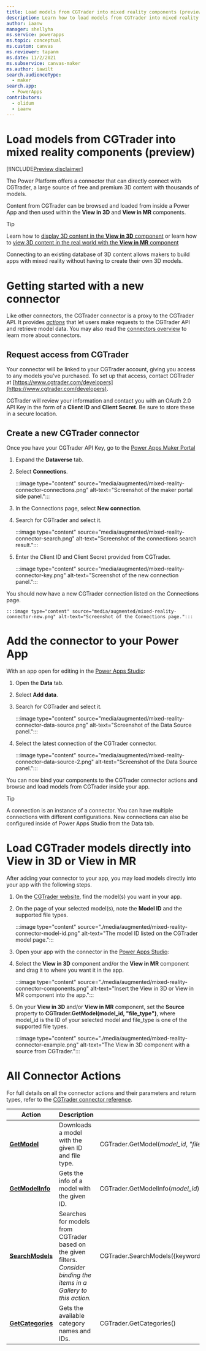 ```yaml
---
title: Load models from CGTrader into mixed reality components (preview)
description: Learn how to load models from CGTrader into mixed reality components
author: iaanw
manager: shellyha
ms.service: powerapps
ms.topic: conceptual
ms.custom: canvas
ms.reviewer: tapanm
ms.date: 11/2/2021
ms.subservice: canvas-maker
ms.author: iawilt
search.audienceType: 
  - maker
search.app: 
  - PowerApps
contributors:
  - olidum
  - iaanw
---
```


# Load models from CGTrader into mixed reality components (preview)

[!INCLUDE[Preview disclaimer](../../includes/cc-beta-prerelease-disclaimer.md)]

The Power Platform offers a connector that can directly connect with CGTrader, a large source of free and premium 3D content with thousands of models.

Content from CGTrader can be browsed and loaded from inside a Power App and then used within the **View in 3D** and **View in MR** components.

> [!TIP]
> Learn how to [display 3D content in the **View in 3D** component](mixed-reality-component-view-3d.md) or learn how to [view 3D content in the real world with the **View in MR** component](mixed-reality-component-view-mr.md)

Connecting to an existing database of 3D content allows makers to build apps with mixed reality without having to create their own 3D models.

# Getting started with a new connector

Like other connectors, the CGTrader connector is a proxy to the CGTrader API. It provides [_actions_](/connectors/connectors#actions) that let users make requests to the CGTrader API and retrieve model data. You may also read the [connectors overview](/connectors/custom-connectors/use-custom-connector-powerapps) to learn more about connectors.

## Request access from CGTrader

Your connector will be linked to your CGTrader account, giving you access to any models you've purchased. To set up that access, contact CGTrader at [https://www.cgtrader.com/developers](https://www.cgtrader.com/developers).

CGTrader will review your information and contact you with an OAuth 2.0 API Key in the form of a **Client ID** and **Client Secret**. Be sure to store these in a secure location.

## Create a new CGTrader connector

Once you have your CGTrader API Key, go to the [Power Apps Maker Portal](https://make.powerapps.com/)

1. Expand the **Dataverse** tab.

2. Select **Connections**.

    :::image type="content" source="media/augmented/mixed-reality-connector-connections.png" alt-text="Screenshot of the maker portal side panel.":::
    
3. In the Connections page, select **New connection**.

4. Search for CGTrader and select it.

    :::image type="content" source="media/augmented/mixed-reality-connector-search.png" alt-text="Screenshot of the connections search result.":::
    
5. Enter the Client ID and Client Secret provided from CGTrader.

    :::image type="content" source="media/augmented/mixed-reality-connector-key.png" alt-text="Screenshot of the new connection panel.":::

You should now have a new CGTrader connection listed on the Connections page.

    :::image type="content" source="media/augmented/mixed-reality-connector-new.png" alt-text="Screenshot of the Connections page.":::

# Add the connector to your Power App

With an app open for editing in the [Power Apps Studio](https://create.powerapps.com):

1. Open the **Data** tab.

2. Select **Add data**.

3. Search for CGTrader and select it.

    :::image type="content" source="media/augmented/mixed-reality-connector-data-source.png" alt-text="Screenshot of the Data Source panel.":::
    
4. Select the latest connection of the CGTrader connector.

    :::image type="content" source="media/augmented/mixed-reality-connector-data-source-2.png" alt-text="Screenshot of the Data Source panel.":::

You can now bind your components to the CGTrader connector actions and browse and load models from CGTrader inside your app.

> [!TIP]
> A connection is an instance of a connector. You can have multiple connections with different configurations. New connections can also be configured inside of Power Apps Studio from the Data tab.

# Load CGTrader models directly into View in 3D or View in MR

After adding your connector to your app, you may load models directly into your app with the following steps.

1. On the [CGTrader website](https://www.cgtrader.com/), find the model(s) you want in your app.

2. On the page of your selected model(s), note the **Model ID** and the supported file types.

    :::image type="content" source="./media/augmented/mixed-reality-connector-model-id.png" alt-text="The model ID listed on the CGTrader model page.":::

3. Open your app with the connector in the [Power Apps Studio](https://create.powerapps.com):

4. Select the **View in 3D** component and/or the **View in MR** component and drag it to where you want it in the app.

    :::image type="content" source="./media/augmented/mixed-reality-connector-components.png" alt-text="Insert the View in 3D or View in MR component into the app.":::
    
5. On your **View in 3D** and/or **View in MR** component, set the **Source** property to **CGTrader.GetModel(model_id, "file_type")**, where model_id is the ID of your selected model and file_type is one of the supported file types.

    :::image type="content" source="./media/augmented/mixed-reality-connector-example.png" alt-text="The View in 3D component with a source from CGTrader.":::

# All Connector Actions

For full details on all the connector actions and their parameters and return types, refer to the [CGTrader connector reference](/connectors/cgtrader/#actions).

Action | Description | Example
-- | -- | --
**[GetModel](/connectors/cgtrader/#downloads-a-model-with-the-given-id-and-file-type.)** | Downloads a model with the given ID and file type. | CGTrader.GetModel(_model_id_, _"file_type"_)
**[GetModelInfo](/connectors/cgtrader/#gets-the-info-of-a-model-with-the-given-id.)** | Gets the info of a model with the given ID. | CGTrader.GetModelInfo(_model_id_)
**[SearchModels](/connectors/cgtrader/#searches-for-models-from-cgtrader-based-on-the-given-filters.)** | Searches for models from CGTrader based on the given filters. _Consider binding the items in a Gallery to this action._ | CGTrader.SearchModels({keywords:"_keywords_",extensions:"_file_types_"}).Models
**[GetCategories](/connectors/cgtrader/#gets-the-available-category-names-and-ids.)** | Gets the available category names and IDs. | CGTrader.GetCategories()
